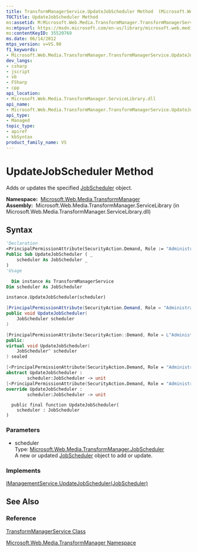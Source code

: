 ```yaml
---
title: TransformManagerService.UpdateJobScheduler Method  (Microsoft.Web.Media.TransformManager)
TOCTitle: UpdateJobScheduler Method
ms:assetid: M:Microsoft.Web.Media.TransformManager.TransformManagerService.UpdateJobScheduler(Microsoft.Web.Media.TransformManager.JobScheduler)
ms:mtpsurl: https://msdn.microsoft.com/en-us/library/microsoft.web.media.transformmanager.transformmanagerservice.updatejobscheduler(v=VS.90)
ms:contentKeyID: 35520769
ms.date: 06/14/2012
mtps_version: v=VS.90
f1_keywords:
- Microsoft.Web.Media.TransformManager.TransformManagerService.UpdateJobScheduler
dev_langs:
- csharp
- jscript
- vb
- FSharp
- cpp
api_location:
- Microsoft.Web.Media.TransformManager.ServiceLibrary.dll
api_name:
- Microsoft.Web.Media.TransformManager.TransformManagerService.UpdateJobScheduler
api_type:
- Managed
topic_type:
- apiref
- kbSyntax
product_family_name: VS
---
```


# UpdateJobScheduler Method

Adds or updates the specified [JobScheduler](jobscheduler-class-microsoft-web-media-transformmanager.md) object.

**Namespace:**  [Microsoft.Web.Media.TransformManager](microsoft-web-media-transformmanager-namespace.md)  
**Assembly:**  Microsoft.Web.Media.TransformManager.ServiceLibrary (in Microsoft.Web.Media.TransformManager.ServiceLibrary.dll)

## Syntax

```vb
'Declaration
<PrincipalPermissionAttribute(SecurityAction.Demand, Role := "Administrators")> _
Public Sub UpdateJobScheduler ( _
    scheduler As JobScheduler _
)
'Usage

  Dim instance As TransformManagerService
Dim scheduler As JobScheduler

instance.UpdateJobScheduler(scheduler)
```

```csharp
[PrincipalPermissionAttribute(SecurityAction.Demand, Role = "Administrators")]
public void UpdateJobScheduler(
    JobScheduler scheduler
)
```

```cpp
[PrincipalPermissionAttribute(SecurityAction::Demand, Role = L"Administrators")]
public:
virtual void UpdateJobScheduler(
    JobScheduler^ scheduler
) sealed
```

``` fsharp
[<PrincipalPermissionAttribute(SecurityAction.Demand, Role = "Administrators")>]
abstract UpdateJobScheduler : 
        scheduler:JobScheduler -> unit 
[<PrincipalPermissionAttribute(SecurityAction.Demand, Role = "Administrators")>]
override UpdateJobScheduler : 
        scheduler:JobScheduler -> unit 
```

```jscript
  public final function UpdateJobScheduler(
    scheduler : JobScheduler
)
```

### Parameters

  - scheduler  
    Type: [Microsoft.Web.Media.TransformManager.JobScheduler](jobscheduler-class-microsoft-web-media-transformmanager.md)  
    A new or updated [JobScheduler](jobscheduler-class-microsoft-web-media-transformmanager.md) object to add or update.  

### Implements

[IManagementService.UpdateJobScheduler(JobScheduler)](imanagementservice-updatejobscheduler-method-microsoft-web-media-transformmanager.md)  

## See Also

### Reference

[TransformManagerService Class](transformmanagerservice-class-microsoft-web-media-transformmanager.md)

[Microsoft.Web.Media.TransformManager Namespace](microsoft-web-media-transformmanager-namespace.md)

